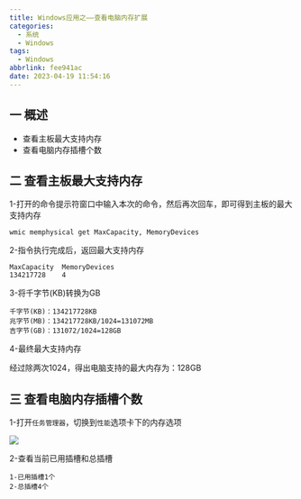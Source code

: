 ```yaml
---
title: Windows应用之——查看电脑内存扩展
categories:
  - 系统
  - Windows
tags:
  - Windows
abbrlink: fee941ac
date: 2023-04-19 11:54:16
---
```

## 一 概述

* 查看主板最大支持内存
* 查看电脑内存插槽个数

<!--more-->

## 二  查看主板最大支持内存

1-打开的命令提示符窗口中输入本次的命令，然后再次回车，即可得到主板的最大支持内存

```
wmic memphysical get MaxCapacity, MemoryDevices
```

2-指令执行完成后，返回最大支持内存

```
MaxCapacity  MemoryDevices
134217728    4
```

3-将千字节(KB)转换为GB

```
千字节(KB)：134217728KB
兆字节(MB)：134217728KB/1024=131072MB
吉字节(GB)：131072/1024=128GB
```

4-最终最大支持内存

经过除两次1024，得出电脑支持的最大内存为：128GB

## 三 查看电脑内存插槽个数

1-打开`任务管理器`，切换到`性能`选项卡下的内存选项

![][1]

2-查看当前已用插槽和总插槽

```
1-已用插槽1个
2-总插槽4个
```



[1]:https://cdn.staticaly.com/gh/PGzxc/CDN/master/blog-windows/windows-memory-solt-number.png